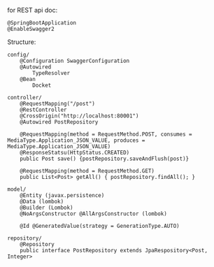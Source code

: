for REST api doc:

    @SpringBootApplication
    @EnableSwagger2 

Structure:

    config/
        @Configuration SwaggerConfiguration
        @Autowired 
            TypeResolver
        @Bean
            Docket

    controller/
        @RequestMapping("/post")
        @RestController
        @CrossOrigin("http://localhost:80001")
        @Autowired PostRepository

        @RequestMapping(method = RequestMethod.POST, consumes = MediaType.Application_JSON_VALUE, produces = MediaType.Application_JSON_VALUE)
        @ResponseStatsu(HttpStatus.CREATED)
        public Post save() {postRepository.saveAndFlush(post)}

        @RequestMapping(method = RequestMethod.GET)
        public List<Post> getAll() { postRepository.findAll(); }

    model/
        @Entity (javax.persistence)
        @Data (lombok)
        @Builder (Lombok)
        @NoArgsConstructor @AllArgsConstructor (lombok)

        @Id @GeneratedValue(strategy = GenerationType.AUTO)

    repository/
        @Repository
        public interface PostRepository extends JpaRespository<Post, Integer>
